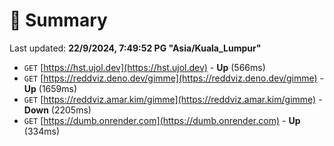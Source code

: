 # 📖 Summary
Last updated: **22/9/2024, 7:49:52 PG "Asia/Kuala_Lumpur"**

- `GET` [https://hst.ujol.dev](https://hst.ujol.dev) - **Up** (566ms)
- `GET` [https://reddviz.deno.dev/gimme](https://reddviz.deno.dev/gimme) - **Up** (1659ms)
- `GET` [https://reddviz.amar.kim/gimme](https://reddviz.amar.kim/gimme) - **Down** (2205ms)
- `GET` [https://dumb.onrender.com](https://dumb.onrender.com) - **Up** (334ms)
